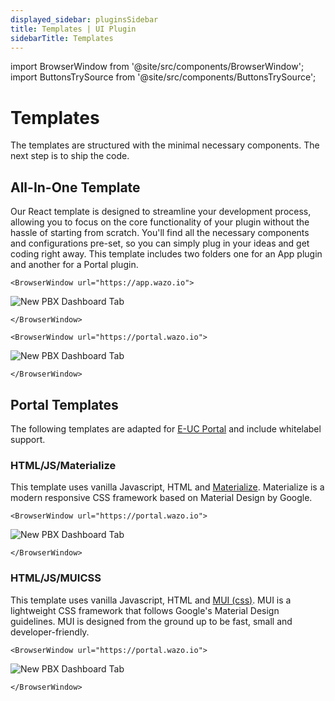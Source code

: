 ```yaml
---
displayed_sidebar: pluginsSidebar
title: Templates | UI Plugin
sidebarTitle: Templates
---
```


import BrowserWindow from '@site/src/components/BrowserWindow';
import ButtonsTrySource from '@site/src/components/ButtonsTrySource';

# Templates

The templates are structured with the minimal necessary components. The next step is to ship the code.

## All-In-One Template

Our React template is designed to streamline your development process, allowing you to focus on the core functionality of your plugin without the hassle of starting from scratch. You'll find all the necessary components and configurations pre-set, so you can simply plug in your ideas and get coding right away. This template includes two folders one for an App plugin and another for a Portal plugin.

```mdx-code-block
<BrowserWindow url="https://app.wazo.io">
```
![New PBX Dashboard Tab](/img/plugins/ui/templates/all-in-one-template-app.jpg)
```mdx-code-block
</BrowserWindow>
```

```mdx-code-block
<BrowserWindow url="https://portal.wazo.io">
```
![New PBX Dashboard Tab](/img/plugins/ui/templates/all-in-one-template-portal.jpg)
```mdx-code-block
</BrowserWindow>
```

<ButtonsTrySource source="https://github.com/wazo-communication/euc-plugins-boilerplate" />

## Portal Templates

The following templates are adapted for [E-UC Portal](https://github.com/wazo-communication/euc-plugins-boilerplate) and include whitelabel support.

### HTML/JS/Materialize

This template uses vanilla Javascript, HTML and [Materialize](https://materializeweb.com/). Materialize is a modern responsive CSS framework based on Material Design by Google.

```mdx-code-block
<BrowserWindow url="https://portal.wazo.io">
```
![New PBX Dashboard Tab](/img/plugins/ui/templates/portal-template-materialize.jpg)
```mdx-code-block
</BrowserWindow>
```

<ButtonsTrySource
    product="portal"
    manifest="https://developers.wazo.io/examples/portal/css/manifest.json"
    source="https://github.com/wazo-communication/developers.wazo.io/tree/main/static/examples/portal/css/materializecss.html"
/>

### HTML/JS/MUICSS

This template uses vanilla Javascript, HTML and [MUI (css)](https://www.muicss.com/). MUI is a lightweight CSS framework that follows Google's Material Design guidelines. MUI is designed from the ground up to be fast, small and developer-friendly.

```mdx-code-block
<BrowserWindow url="https://portal.wazo.io">
```
![New PBX Dashboard Tab](/img/plugins/ui/templates/portal-template-mui.jpg)
```mdx-code-block
</BrowserWindow>
```

<ButtonsTrySource
    product="portal"
    manifest="https://developers.wazo.io/examples/portal/css/manifest.json"
    source="https://github.com/wazo-communication/developers.wazo.io/tree/main/static/examples/portal/css/muicss.html"
/>


